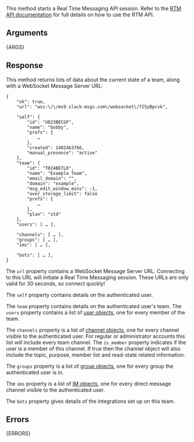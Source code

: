 This method starts a Real Time Messaging API session. Refer to the
[RTM API documentation](/rtm) for full details on how to use the RTM API.

## Arguments

{ARGS}


## Response

This method returns lots of data about the current state of a team, along
with a WebSocket Message Server URL:

    {
        "ok": true,
        "url": "wss:\/\/ms9.slack-msgs.com\/websocket\/7I5yBpcvk",

        "self": {
            "id": "U023BECGF",
            "name": "bobby",
            "prefs": {
                …
            },
            "created": 1402463766,
            "manual_presence": "active"
        },
        "team": {
            "id": "T024BE7LD",
            "name": "Example Team",
            "email_domain": "",
            "domain": "example",
            "msg_edit_window_mins": -1,
            "over_storage_limit": false
            "prefs": {
                …
            },
            "plan": "std"
        },
        "users": [ … ],

        "channels": [ … ],
        "groups": [ … ],
        "ims": [ … ],

        "bots": [ … ],
    }

The `url` property contains a WebSocket Message Server URL. Connecting to this
URL will initiate a Real Time Messaging session. These URLs are only valid for
30 seconds, so connect quickly!

The `self` property contains details on the authenticated user.

The `team` property contains details on the authenticated user's team. The
`users` property contains a list of [user objects](/types/user), one for every
member of the team.

The `channels` property is a list of [channel objects](/types/channel), one
for every channel visible to the authenticated user. For regular or
administrator accounts this list will include every team channel. The
`is_member` property indicates if the user is a member of this channel. If
true then the channel object will also include the topic, purpose, member
list and read-state related information.

The `groups` property is a list of [group objects](/types/group), one for
every group the authenticated user is in.

The `ims` property is a list of
[IM objects](/types/im), one for every direct message channel visible to the
authenticated user.

The `bots` property gives details of the integrations set up on this team.


## Errors

{ERRORS}
